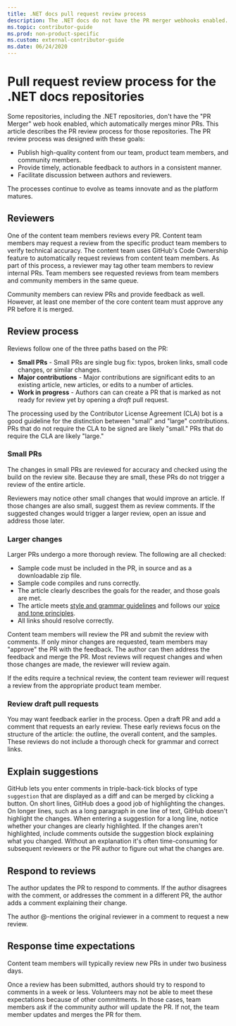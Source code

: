 ```yaml
---
title: .NET docs pull request review process
description: The .NET docs do not have the PR merger webhooks enabled. This article describes the PR process for those repositories
ms.topic: contributor-guide
ms.prod: non-product-specific
ms.custom: external-contributor-guide
ms.date: 06/24/2020
---
```

# Pull request review process for the .NET docs repositories

Some repositories, including the .NET repositories, don't have the "PR Merger" web hook enabled, which automatically merges minor PRs. This article describes the PR review process for those repositories. The PR review process was designed
with these goals:

- Publish high-quality content from our team, product team members, and community members.
- Provide timely, actionable feedback to authors in a consistent manner.
- Facilitate discussion between authors and reviewers.

The processes continue to evolve as teams innovate and as the platform matures.

## Reviewers

One of the content team members reviews every PR. Content team members may request a review from the specific product team members to verify technical accuracy. The content team uses GitHub's Code Ownership feature to automatically request reviews from content team members. As part of this process, a reviewer may tag other team members to review internal PRs. Team members see requested reviews from team members and community members in the same queue.

Community members can review PRs and provide feedback as well. However, at least one member of the core content team must approve any PR before it is merged.

## Review process

Reviews follow one of the three paths based on the PR:

- **Small PRs** - Small PRs are single bug fix: typos, broken links, small code changes, or similar changes.
- **Major contributions** - Major contributions are significant edits to an existing article, new articles, or edits to a number of articles.
- **Work in progress** - Authors can can create a PR that is marked as not ready for review yet by opening a *draft* pull request.

The processing used by the Contributor License Agreement (CLA) bot is a good guideline for the distinction between "small" and "large" contributions. PRs that do not require the CLA to be signed are likely "small." PRs that do require the CLA are likely "large."

### Small PRs

The changes in small PRs are reviewed for accuracy and checked using the build on the review site. Because they are small, these PRs do not trigger a review of the entire article.

Reviewers may notice other small changes that would improve an article. If those changes are also small, suggest them as review comments. If the suggested changes would trigger a larger review, open an issue and address those later.

### Larger changes

Larger PRs undergo a more thorough review. The following are all checked:

- Sample code must be included in the PR, in source and as a downloadable zip file.
- Sample code compiles and runs correctly.
- The article clearly describes the goals for the reader, and those goals are met.
- The article meets [style and grammar guidelines](dotnet-style-guide.md) and follows our [voice and tone principles](dotnet-voice-tone.md).
- All links should resolve correctly.

Content team members will review the PR and submit the review with comments. If only minor changes are requested, team members may "approve" the PR with the feedback. The author can then address the feedback and merge the PR. Most reviews will request changes and when those changes are made, the reviewer will review again.

If the edits require a technical review, the content team reviewer will request a review from the appropriate product team member.

### Review draft pull requests

You may want feedback earlier in the process. Open a draft PR and add a comment that requests an early review. These early reviews focus on the structure of the article: the outline, the overall content, and the samples. These reviews do not include a thorough check for grammar and correct links.

## Explain suggestions

GitHub lets you enter comments in triple-back-tick blocks of type `suggestion` that are displayed as a diff and can be merged by clicking a button. On short lines, GitHub does a good job of highlighting the changes. On longer lines, such as a long paragraph in one line of text, GitHub doesn't highlight the changes. When entering a suggestion for a long line, notice whether your changes are clearly highlighted. If the changes aren't highlighted, include comments outside the suggestion block explaining what you changed. Without an explanation it's often time-consuming for subsequent reviewers or the PR author to figure out what the changes are.

## Respond to reviews

The author updates the PR to respond to comments. If the author disagrees with the comment, or addresses the comment in a different PR, the author adds a comment explaining their change.

The author @-mentions the original reviewer in a comment to request a new review.

## Response time expectations

Content team members will typically review new PRs in under two business days.

Once a review has been submitted, authors should try to respond to comments in a week or less. Volunteers may not be able to meet these expectations because of other commitments. In those cases, team members ask if the community author will update the PR. If not, the team member updates and merges the PR for them.
